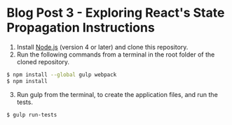 # Blog Post 3 - Exploring React's State Propagation Instructions

1. Install [Node.js](https://nodejs.org) (version 4 or later) and clone this repository.
2. Run the following commands from a terminal in the root folder of the cloned repository.

```bash
$ npm install --global gulp webpack
$ npm install
```

3. Run gulp from the terminal, to create the application files, and run the tests.

```bash
$ gulp run-tests
```
